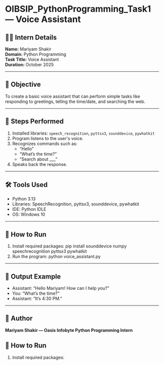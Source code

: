 # OIBSIP_PythonProgramming_Task1 — Voice Assistant

## 👩‍💻 Intern Details
**Name:** Mariyam Shakir  
**Domain:** Python Programming  
**Task Title:** Voice Assistant  
**Duration:** October 2025  

---

## 🎯 Objective
To create a basic voice assistant that can perform simple tasks like responding to greetings, telling the time/date, and searching the web.

---

## 🧩 Steps Performed
1. Installed libraries: `speech_recognition`, `pyttsx3`, `sounddevice`, `pywhatkit`
2. Program listens to the user's voice.
3. Recognizes commands such as:
   - “Hello”
   - “What’s the time?”
   - “Search about ___”
4. Speaks back the response.

---

## 🛠️ Tools Used
- Python 3.13  
- Libraries: SpeechRecognition, pyttsx3, sounddevice, pywhatkit  
- IDE: Python IDLE  
- OS: Windows 10  

---
## 🚀 How to Run
1. Install required packages:
   pip install sounddevice numpy speechrecognition pyttsx3 pywhatkit
2. Run the program:
python voice_assistant.py

---


## 📸 Output Example
- Assistant: “Hello Mariyam! How can I help you?”
- You: “What’s the time?”
- Assistant: “It’s 4:30 PM.”

---

## 👏 Author
**Mariyam Shakir — Oasis Infobyte Python Programming Intern**

## 🚀 How to Run
1. Install required packages:
